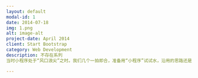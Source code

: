 ```yaml
---
layout: default
modal-id: 1
date: 2014-07-18
img: 1.png
alt: image-alt
project-date: April 2014
client: Start Bootstrap
category: Web Development
description: 不存在系列
当时小程序处于“风口浪尖”之时。我们几个一拍即合，准备用“小程序”试试水，沿用的思路还是轻便的核心玩法，套用成熟的迭代思路，用了3个月的周末时间完成了《不存在的蹦蹦》、《不存在的射射》两款小程序游戏，其中《不存在的蹦蹦》已经可以试玩。

---
```

